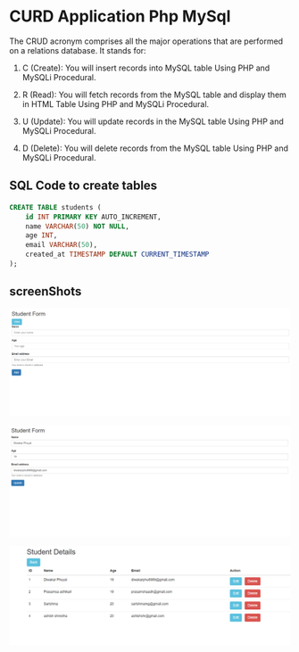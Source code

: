 # CURD Application Php MySql
The CRUD acronym comprises all the major operations that are performed on a relations database. It stands for: 

1.  C (Create): You will insert records into MySQL table Using PHP and MySQLi Procedural.   

1. R (Read): You will fetch records from the MySQL table and display them in HTML Table Using PHP and MySQLi Procedural.

1. U (Update): You will update records in the MySQL table Using PHP and MySQLi Procedural. 

1. D (Delete): You will delete records from the MySQL table Using PHP and MySQLi Procedural.

## SQL Code to create tables 

```sql
CREATE TABLE students (
    id INT PRIMARY KEY AUTO_INCREMENT,
    name VARCHAR(50) NOT NULL,
    age INT,
    email VARCHAR(50),
    created_at TIMESTAMP DEFAULT CURRENT_TIMESTAMP
);
```
## screenShots

![](img/create.png)

![](img/update.png)

![](img/view.png)